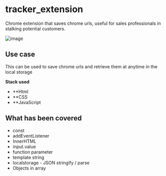 # tracker_extension
Chrome extension that saves chrome urls, useful for sales professionals in stalking potential customers.

![image](https://github.com/Lochipi/tracker_extension/assets/108942025/f672f4c1-976b-4539-9552-9b948baadce4)

## Use case
This can be used to save chrome urls and retrieve them at anytime in the local storage

**Stack used**
- **Html
- **CSS
- **JavaScript

## What has been covered
- const
- addEventListener
- InnerHTML
- input.value
- function parameter
- template string
- localstorage - JSON stringify / parse 
- Objects in array
